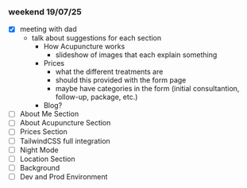 ### weekend 19/07/25
-  [x] meeting with dad
    - talk about suggestions for each section
        - How Acupuncture works
            - slideshow of images that each explain something
        - Prices
            - what the different treatments are
            - should this provided with the form page
            - maybe have categories in the form (initial consultantion, follow-up, package, etc.)
        - Blog?
- [ ] About Me Section
- [ ] About Acupuncture Section
- [ ] Prices Section
- [ ] TailwindCSS full integration
- [ ] Night Mode
- [ ] Location Section
- [ ] Background
- [ ] Dev and Prod Environment